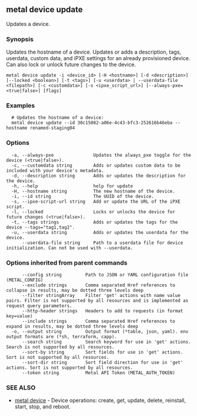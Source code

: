 ## metal device update

Updates a device.

### Synopsis

Updates the hostname of a device. Updates or adds a description, tags, userdata, custom data, and iPXE settings for an already provisioned device. Can also lock or unlock future changes to the device.

```
metal device update -i <device_id> [-H <hostname>] [-d <description>] [--locked <boolean>] [-t <tags>] [-u <userdata> | --userdata-file <filepath>] [-c <customdata>] [-s <ipxe_script_url>] [--always-pxe=<true|false>] [flags]
```

### Examples

```
  # Updates the hostname of a device:
  metal device update --id 30c15082-a06e-4c43-bfc3-252616b46eba --hostname renamed-staging04
```

### Options

```
  -a, --always-pxe               Updates the always_pxe toggle for the device (<true|false>).
  -c, --customdata string        Adds or updates custom data to be included with your device's metadata.
  -d, --description string       Adds or updates the description for the device.
  -h, --help                     help for update
  -H, --hostname string          The new hostname of the device.
  -i, --id string                The UUID of the device.
  -s, --ipxe-script-url string   Add or update the URL of the iPXE script.
  -l, --locked                   Locks or unlocks the device for future changes (<true|false>).
  -t, --tags strings             Adds or updates the tags for the device --tags="tag1,tag2".
  -u, --userdata string          Adds or updates the userdata for the device.
      --userdata-file string     Path to a userdata file for device initialization. Can not be used with --userdata.
```

### Options inherited from parent commands

```
      --config string         Path to JSON or YAML configuration file (METAL_CONFIG)
      --exclude strings       Comma separated Href references to collapse in results, may be dotted three levels deep
      --filter stringArray    Filter 'get' actions with name value pairs. Filter is not supported by all resources and is implemented as request query parameters.
      --http-header strings   Headers to add to requests (in format key=value)
      --include strings       Comma separated Href references to expand in results, may be dotted three levels deep
  -o, --output string         Output format (*table, json, yaml). env output formats are (*sh, terraform, capp).
      --search string         Search keyword for use in 'get' actions. Search is not supported by all resources.
      --sort-by string        Sort fields for use in 'get' actions. Sort is not supported by all resources.
      --sort-dir string       Sort field direction for use in 'get' actions. Sort is not supported by all resources.
      --token string          Metal API Token (METAL_AUTH_TOKEN)
```

### SEE ALSO

* [metal device](metal_device.md)	 - Device operations: create, get, update, delete, reinstall, start, stop, and reboot.

